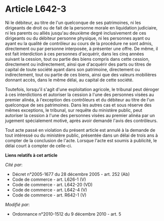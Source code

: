 # Article L642-3

Ni le débiteur, au titre de l'un quelconque de ses patrimoines, ni les dirigeants de droit ou de fait de la personne morale
en liquidation judiciaire, ni les parents ou alliés jusqu'au deuxième degré inclusivement de ces dirigeants ou du débiteur
personne physique, ni les personnes ayant ou ayant eu la qualité de contrôleur au cours de la procédure ne sont admis,
directement ou par personne interposée, à présenter une offre. De même, il est fait interdiction à ces personnes d'acquérir,
dans les cinq années suivant la cession, tout ou partie des biens compris dans cette cession, directement ou indirectement,
ainsi que d'acquérir des parts ou titres de capital de toute société ayant dans son patrimoine, directement ou indirectement,
tout ou partie de ces biens, ainsi que des valeurs mobilières donnant accès, dans le même délai, au capital de cette
société. 

Toutefois, lorsqu'il s'agit d'une exploitation agricole, le tribunal peut déroger à ces interdictions et autoriser la cession
à l'une des personnes visées au premier alinéa, à l'exception des contrôleurs et du débiteur au titre de l'un quelconque de
ses patrimoines.  Dans les autres cas et sous réserve des mêmes exceptions, le tribunal, sur requête du ministère public,
peut autoriser la cession à l'une des personnes visées au premier alinéa par un jugement spécialement motivé, après avoir
demandé l'avis des contrôleurs. 

Tout acte passé en violation du présent article est annulé à la demande de tout intéressé ou du ministère public, présentée
dans un délai de trois ans à compter de la conclusion de l'acte. Lorsque l'acte est soumis à publicité, le délai court à
compter de celle-ci.

**Liens relatifs à cet article**

_Cité par_:

  - Décret n°2005-1677 du 28 décembre 2005 - art. 252 (Ab)
  - Code de commerce - art. L626-1 (V)
  - Code de commerce - art. L642-20 (VD)
  - Code de commerce - art. L642-4 (V)
  - Code de commerce - art. R642-1 (V)

_Modifié par_:

  - Ordonnance n°2010-1512 du 9 décembre 2010 - art. 5
